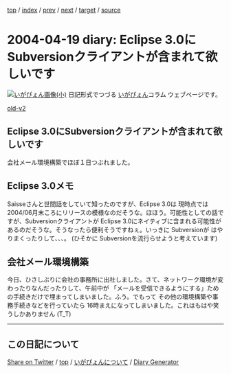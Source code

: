 [top](https://igapyon.github.io/diary/) 
 / [index](https://igapyon.github.io/diary/2004/index.html) 
 / [prev](https://igapyon.github.io/diary/2004/ig040418.html) 
 / [next](https://igapyon.github.io/diary/2004/ig040420.html) 
 / [target](https://igapyon.github.io/diary/2004/ig040419.html) 
 / [source](https://github.com/igapyon/diary/blob/gh-pages/2004/ig040419.html.src.md) 

2004-04-19 diary: Eclipse 3.0にSubversionクライアントが含まれて欲しいです
=====================================================================================================
[![いがぴょん画像(小)](https://igapyon.github.io/diary/images/iga200306s.jpg "いがぴょん")](https://igapyon.github.io/diary/memo/memoigapyon.html) 日記形式でつづる [いがぴょん](https://igapyon.github.io/diary/memo/memoigapyon.html)コラム ウェブページです。

[old-v2](ig040419-orig.html)

## Eclipse 3.0にSubversionクライアントが含まれて欲しいです

会社メール環境構築でほぼ１日つぶれました。


## Eclipse 3.0メモ

Saisseさんと世間話をしていて知ったのですが、Eclipse 3.0は 現時点では 2004/06月末ころにリリースの模様なのだそうな。ほほう。可能性としての話ですが、Subversionクライアントが
Eclipse 3.0にネイティブに含まれる可能性があるのだそうな。そうなったら便利そうですねぇ。いっきに
Subversionが はやりまくったりして、、、。 (ひそかに Subversionを流行らせようと考えています)

## 会社メール環境構築

今日、ひさしぶりに会社の事務所に出社しました。さて、ネットワーク環境が変わったりなんだったりして、午前中が 「メールを受信できるようにする」ための手続きだけで埋まってしまいました。ふう。でもって その他の環境構築や事務手続きなどを行っていたら 16時まえになってしまいました。これはもはや笑うしかありません
(T_T)

----------------------------------------------------------------------------------------------------

## この日記について

[Share on Twitter](https://twitter.com/intent/tweet?hashtags=igapyon%2Cdiary%2C%E3%81%84%E3%81%8C%E3%81%B4%E3%82%87%E3%82%93&text=Eclipse+3.0%E3%81%ABSubversion%E3%82%AF%E3%83%A9%E3%82%A4%E3%82%A2%E3%83%B3%E3%83%88%E3%81%8C%E5%90%AB%E3%81%BE%E3%82%8C%E3%81%A6%E6%AC%B2%E3%81%97%E3%81%84%E3%81%A7%E3%81%99&url=https%3A%2F%2Figapyon.github.io%2Fdiary%2F2004%2Fig040419.html) / [top](../index.html) / [いがぴょんについて](https://igapyon.github.io/diary/memo/memoigapyon.html) / [Diary Generator](https://github.com/igapyon/igapyonv3)
